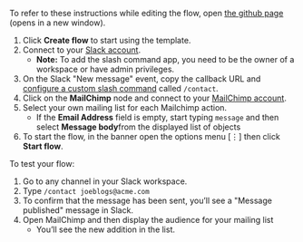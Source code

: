 To refer to these instructions while editing the flow, open [the github page](https://github.com/ot4i/app-connect-templates/edit/AnimatIan-slack-mailchimp/resources/markdown/Add%20a%20Mailchimp%20subscriber%20from%20a%20Slack%20slash%20command_instructions.md) (opens in a new window).

1. Click **Create flow** to start using the template.
1. Connect to your [Slack account](https://developer.ibm.com/integration/docs/app-connect/how-to-guides-for-apps/use-ibm-app-connect-slack/).
    - **Note:** To add the slash command app, you need to be the owner of a workspace or have admin privileges.
1. On the Slack "New message" event, copy the callback URL and [configure a custom slash command](https://developer.ibm.com/integration/docs/app-connect/how-to-guides-for-apps/use-ibm-app-connect-slack/#considerations) called `/contact`.
1. Click on the **MailChimp** node and connect to your [MailChimp account](https://developer.ibm.com/integration/docs/app-connect/how-to-guides-for-apps/use-ibm-app-connect-mailchimp/).
1. Select your own mailing list for each Mailchimp action.
    - If the **Email Address** field is empty, start typing ``message`` and then select **Message body**from the displayed list of objects
1. To start the flow, in the banner open the options menu [&#8942;] then click **Start flow**.

To test your flow:

1. Go to any channel in your Slack workspace.
1. Type ``/contact joeblogs@acme.com``
1. To confirm that the message has been sent, you’ll see a "Message published" message in Slack.
1. Open MailChimp and then display the audience for your mailing list
    - You’ll see the new addition in the list.
